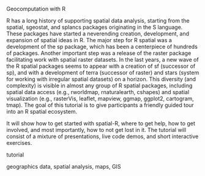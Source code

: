 <!--3 hours in length with a 20 minutes break included-->
<!--a title -->
Geocomputation with R
<!--an abstract 1200 characters max-->
R has a long history of supporting spatial data analysis, starting from the spatial, sgeostat, and splancs packages originating in the S language.
These packages have started a neverending creation, development, and expansion of spatial ideas in R.
The major step for R spatial was a development of the sp package, which has been a centerpiece of hundreds of packages. 
Another important step was a release of the raster package facilitating work with spatial raster datasets.
In the last years, a new wave of the R spatial packages seems to appear with a creation of sf (successor of sp), and with a development of terra (successor of raster) and stars (system for working with irregular spatial datasets) on a horizon.
This diversity (and complexity) is visible in almost any group of R spatial packages, including spatial data access (e.g., rworldmap, rnaturalearth, cshapes) and spatial visualization (e.g., rasterVis, leaflet, mapview, ggmap, ggplot2, cartogram, tmap).
The goal of this tutorial is to give participants a friendly guided tour into an R spatial ecosystem.
<!--This tutorial instead of showing how to get deep with the geospatial analysis in R, will focus on making participants aware of spatial possibilities in R.-->
It will show how to get started with spatial-R, where to get help, how to get involved, and most importantly, how to not get lost in it.
The tutorial will consist of a mixture of presentations, live code demos, and short interactive exercises.
<!--a type (tutorial/oral presentation/lightning talk/poster)-->
tutorial
<!-- a topic; just one-->

<!-- key words-->
geographics data, spatial analysis, maps, GIS